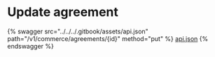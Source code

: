 # Update agreement

{% swagger src="../../../.gitbook/assets/api.json" path="/v1/commerce/agreements/{id}" method="put" %}
[api.json](../../../.gitbook/assets/api.json)
{% endswagger %}
